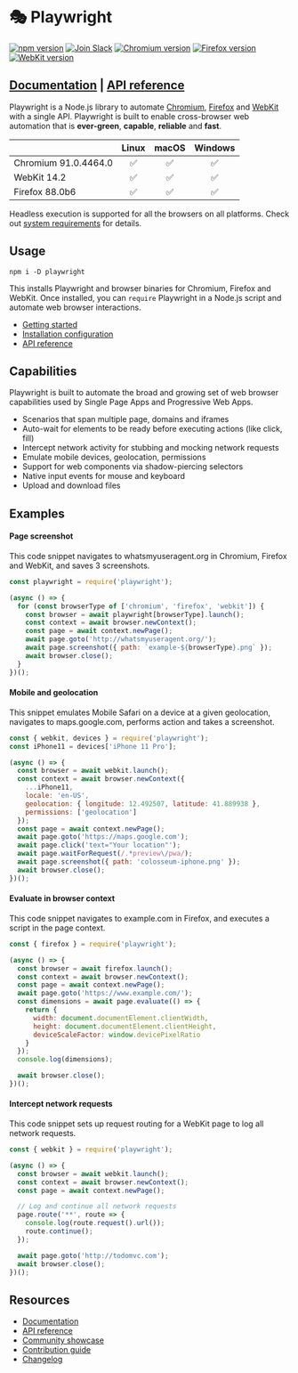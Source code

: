 # 🎭 Playwright

[![npm version](https://img.shields.io/npm/v/playwright.svg?style=flat)](https://www.npmjs.com/package/playwright) [![Join Slack](https://img.shields.io/badge/join-slack-infomational)](https://aka.ms/playwright-slack) <!-- GEN:chromium-version-badge -->[![Chromium version](https://img.shields.io/badge/chromium-91.0.4464.0-blue.svg?logo=google-chrome)](https://www.chromium.org/Home)<!-- GEN:stop --> <!-- GEN:firefox-version-badge -->[![Firefox version](https://img.shields.io/badge/firefox-88.0b6-blue.svg?logo=mozilla-firefox)](https://www.mozilla.org/en-US/firefox/new/)<!-- GEN:stop --> <!-- GEN:webkit-version-badge -->[![WebKit version](https://img.shields.io/badge/webkit-14.2-blue.svg?logo=safari)](https://webkit.org/)<!-- GEN:stop -->

## [Documentation](https://playwright.dev) | [API reference](https://playwright.dev/docs/api/class-playwright/)

Playwright is a Node.js library to automate [Chromium](https://www.chromium.org/Home), [Firefox](https://www.mozilla.org/en-US/firefox/new/) and [WebKit](https://webkit.org/) with a single API. Playwright is built to enable cross-browser web automation that is **ever-green**, **capable**, **reliable** and **fast**.

|          | Linux | macOS | Windows |
|   :---   | :---: | :---: | :---:   |
| Chromium <!-- GEN:chromium-version -->91.0.4464.0<!-- GEN:stop --> | :white_check_mark: | :white_check_mark: | :white_check_mark: |
| WebKit <!-- GEN:webkit-version -->14.2<!-- GEN:stop --> | :white_check_mark: | :white_check_mark: | :white_check_mark: |
| Firefox <!-- GEN:firefox-version -->88.0b6<!-- GEN:stop --> | :white_check_mark: | :white_check_mark: | :white_check_mark: |

Headless execution is supported for all the browsers on all platforms. Check out [system requirements](https://playwright.dev/docs/intro/#system-requirements) for details.

## Usage

```
npm i -D playwright
```

This installs Playwright and browser binaries for Chromium, Firefox and WebKit. Once installed, you can `require` Playwright in a Node.js script and automate web browser interactions.

* [Getting started](https://playwright.dev/docs/intro)
* [Installation configuration](https://playwright.dev/docs/installation)
* [API reference](https://playwright.dev/docs/api/class-playwright)

## Capabilities

Playwright is built to automate the broad and growing set of web browser capabilities used by Single Page Apps and Progressive Web Apps.

* Scenarios that span multiple page, domains and iframes
* Auto-wait for elements to be ready before executing actions (like click, fill)
* Intercept network activity for stubbing and mocking network requests
* Emulate mobile devices, geolocation, permissions
* Support for web components via shadow-piercing selectors
* Native input events for mouse and keyboard
* Upload and download files

## Examples

#### Page screenshot

This code snippet navigates to whatsmyuseragent.org in Chromium, Firefox and WebKit, and saves 3 screenshots.

```js
const playwright = require('playwright');

(async () => {
  for (const browserType of ['chromium', 'firefox', 'webkit']) {
    const browser = await playwright[browserType].launch();
    const context = await browser.newContext();
    const page = await context.newPage();
    await page.goto('http://whatsmyuseragent.org/');
    await page.screenshot({ path: `example-${browserType}.png` });
    await browser.close();
  }
})();
```

#### Mobile and geolocation

This snippet emulates Mobile Safari on a device at a given geolocation, navigates to maps.google.com, performs action and takes a screenshot.

```js
const { webkit, devices } = require('playwright');
const iPhone11 = devices['iPhone 11 Pro'];

(async () => {
  const browser = await webkit.launch();
  const context = await browser.newContext({
    ...iPhone11,
    locale: 'en-US',
    geolocation: { longitude: 12.492507, latitude: 41.889938 },
    permissions: ['geolocation']
  });
  const page = await context.newPage();
  await page.goto('https://maps.google.com');
  await page.click('text="Your location"');
  await page.waitForRequest(/.*preview\/pwa/);
  await page.screenshot({ path: 'colosseum-iphone.png' });
  await browser.close();
})();
```

#### Evaluate in browser context

This code snippet navigates to example.com in Firefox, and executes a script in the page context.

```js
const { firefox } = require('playwright');

(async () => {
  const browser = await firefox.launch();
  const context = await browser.newContext();
  const page = await context.newPage();
  await page.goto('https://www.example.com/');
  const dimensions = await page.evaluate(() => {
    return {
      width: document.documentElement.clientWidth,
      height: document.documentElement.clientHeight,
      deviceScaleFactor: window.devicePixelRatio
    }
  });
  console.log(dimensions);

  await browser.close();
})();
```

#### Intercept network requests

This code snippet sets up request routing for a WebKit page to log all network requests.

```js
const { webkit } = require('playwright');

(async () => {
  const browser = await webkit.launch();
  const context = await browser.newContext();
  const page = await context.newPage();

  // Log and continue all network requests
  page.route('**', route => {
    console.log(route.request().url());
    route.continue();
  });

  await page.goto('http://todomvc.com');
  await browser.close();
})();
```

## Resources

* [Documentation](https://playwright.dev/docs/intro/)
* [API reference](https://playwright.dev/docs/api/class-playwright/)
* [Community showcase](https://playwright.dev/docs/showcase/)
* [Contribution guide](CONTRIBUTING.md)
* [Changelog](https://github.com/microsoft/playwright/releases)

